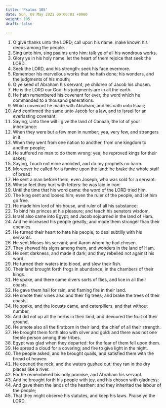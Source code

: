 ```yaml
---
title: 'Psalms 105'
date: Sun, 09 May 2021 00:00:01 +0000
weight: 105
draft: false
  
---
```


1. O give thanks unto the LORD; call upon his name: make known his deeds among the people.
2. Sing unto him, sing psalms unto him: talk ye of all his wondrous works.
3. Glory ye in his holy name: let the heart of them rejoice that seek the LORD.
4. Seek the LORD, and his strength: seek his face evermore.
5. Remember his marvellous works that he hath done; his wonders, and the judgments of his mouth;
6. O ye seed of Abraham his servant, ye children of Jacob his chosen.
7. He is the LORD our God: his judgments are in all the earth.
8. He hath remembered his covenant for ever, the word which he commanded to a thousand generations.
9. Which covenant he made with Abraham, and his oath unto Isaac;
10. And confirmed the same unto Jacob for a law, and to Israel for an everlasting covenant:
11. Saying, Unto thee will I give the land of Canaan, the lot of your inheritance:
12. When they were but a few men in number; yea, very few, and strangers in it.
13. When they went from one nation to another, from one kingdom to another people;
14. He suffered no man to do them wrong: yea, he reproved kings for their sakes;
15. Saying, Touch not mine anointed, and do my prophets no harm.
16. Moreover he called for a famine upon the land: he brake the whole staff of bread.
17. He sent a man before them, even Joseph, who was sold for a servant:
18. Whose feet they hurt with fetters: he was laid in iron:
19. Until the time that his word came: the word of the LORD tried him.
20. The king sent and loosed him; even the ruler of the people, and let him go free.
21. He made him lord of his house, and ruler of all his substance:
22. To bind his princes at his pleasure; and teach his senators wisdom.
23. Israel also came into Egypt; and Jacob sojourned in the land of Ham.
24. And he increased his people greatly; and made them stronger than their enemies.
25. He turned their heart to hate his people, to deal subtilly with his servants.
26. He sent Moses his servant; and Aaron whom he had chosen.
27. They shewed his signs among them, and wonders in the land of Ham.
28. He sent darkness, and made it dark; and they rebelled not against his word.
29. He turned their waters into blood, and slew their fish.
30. Their land brought forth frogs in abundance, in the chambers of their kings.
31. He spake, and there came divers sorts of flies, and lice in all their coasts.
32. He gave them hail for rain, and flaming fire in their land.
33. He smote their vines also and their fig trees; and brake the trees of their coasts.
34. He spake, and the locusts came, and caterpillers, and that without number,
35. And did eat up all the herbs in their land, and devoured the fruit of their ground.
36. He smote also all the firstborn in their land, the chief of all their strength.
37. He brought them forth also with silver and gold: and there was not one feeble person among their tribes.
38. Egypt was glad when they departed: for the fear of them fell upon them.
39. He spread a cloud for a covering; and fire to give light in the night.
40. The people asked, and he brought quails, and satisfied them with the bread of heaven.
41. He opened the rock, and the waters gushed out; they ran in the dry places like a river.
42. For he remembered his holy promise, and Abraham his servant.
43. And he brought forth his people with joy, and his chosen with gladness:
44. And gave them the lands of the heathen: and they inherited the labour of the people;
45. That they might observe his statutes, and keep his laws. Praise ye the LORD.
